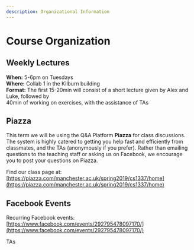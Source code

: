 ```yaml
---
description: Organizational Information
---
```


# Course Organization

## Weekly Lectures

  **When:** 5-6pm on Tuesdays  
  **Where:** Collab 1 in the Kilburn building  
  **Format:** The first 15-20min will consist of a short lecture given by Alex and Luke, followed by                      
                 40min of working on exercises, with the assistance of TAs

## **Piazza**

This term we will be using the Q&A Platform **Piazza** for class discussions. The system is highly catered to getting you help fast and efficiently from classmates, and the TAs \(anonymously if you prefer\). Rather than emailing questions to the teaching staff or asking us on Facebook, we encourage you to post your questions on Piazza.   
  
Find our class page at: [https://piazza.com/manchester.ac.uk/spring2019/cs1337/home](https://piazza.com/manchester.ac.uk/spring2019/cs1337/home)

## Facebook Events

Recurring Facebook events: [https://www.facebook.com/events/292795478097170/](https://www.facebook.com/events/292795478097170/)

TAs






